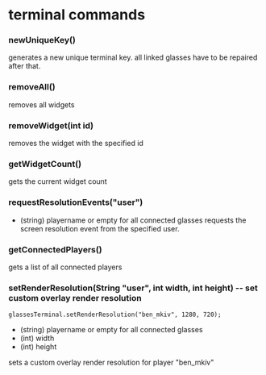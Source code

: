 # terminal commands

### newUniqueKey()
generates a new unique terminal key. all linked glasses have to be repaired after that.

### removeAll()
removes all widgets

### removeWidget(int id)
removes the widget with the specified id

### getWidgetCount()
gets the current widget count

### requestResolutionEvents("user")
  * (string) playername or empty for all connected glasses
requests the screen resolution event from the specified user.

### getConnectedPlayers()
gets a list of all connected players

### setRenderResolution(String "user", int width, int height) -- set custom overlay render resolution
`glassesTerminal.setRenderResolution("ben_mkiv", 1280, 720);`
  * (string) playername or empty for all connected glasses
  * (int) width
  * (int) height

sets a custom overlay render resolution for player "ben_mkiv"

